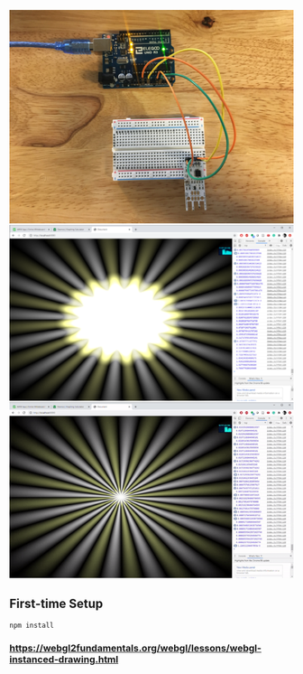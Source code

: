 ![arduino](./src/media/arduino.jpg)
![webGL](./src/media/webGL.png)
![video](./src/media/video.gif)

## First-time Setup

```shell
npm install
```


### https://webgl2fundamentals.org/webgl/lessons/webgl-instanced-drawing.html
